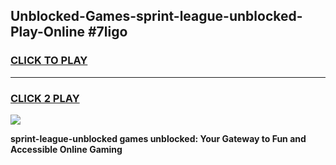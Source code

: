 
## Unblocked-Games-sprint-league-unblocked-Play-Online #7ligo
<h3>
<a href="https://news.freeplayer.one?title=sprint-league-unblocked&ref=3">CLICK TO PLAY</a></h3>
<hr>

<h3>
<a href="https://news.freeplayer.one?title=sprint-league-unblocked&ref=3">CLICK 2 PLAY</a>
  
</h3>

<a href="https://news.freeplayer.one?title=sprint-league-unblocked&ref=3"><img src="https://clearcache.store/games.png"></a>


**sprint-league-unblocked games unblocked: Your Gateway to Fun and Accessible Online Gaming**
